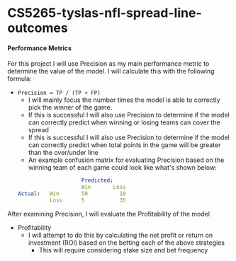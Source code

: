 # CS5265-tyslas-nfl-spread-line-outcomes

#### Performance Metrics
For this project I will use Precision as my main performance metric to determine the value of the model.
I will calculate this with the following formula:

- `Precision = TP / (TP + FP)`
    - I will mainly focus the number times the model is able to correctly pick the winner of the game.
    - If this is successful I will also use Precision to determine if the model can correctly predict when winning or losing teams can cover the spread
    - If this is successful I will also use Precision to determine if the model can correctly predict when total points in the game will be greater than the over/under line 
    - An example confusion matrix for evaluating Precision based on the winning team of each game could look like what's shown below:
    ```yaml
                        Predicted:
                        Win       Loss
    Actual:   Win       50          10
              Loss      5           35

    ```

After examining Precision, I will evaluate the Profitability of the model
- Profitability
  - I will attempt to do this by calculating the net profit or return on investment (ROI) based on the betting each of the above strategies
    - This will require considering stake size and bet frequency

